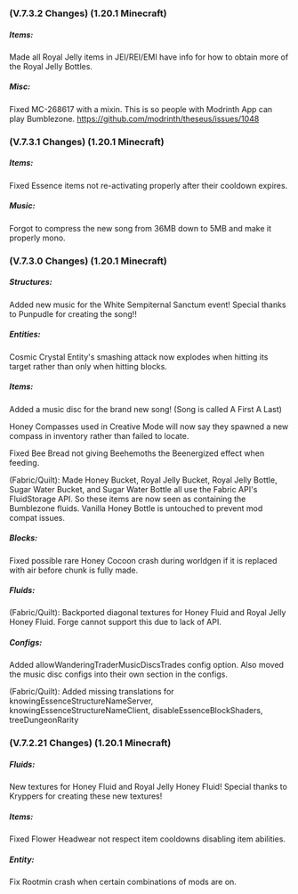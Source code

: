### **(V.7.3.2 Changes) (1.20.1 Minecraft)**

##### Items:
Made all Royal Jelly items in JEI/REI/EMI have info for how to obtain more of the Royal Jelly Bottles.

##### Misc:
Fixed MC-268617 with a mixin. This is so people with Modrinth App can play Bumblezone. https://github.com/modrinth/theseus/issues/1048


### **(V.7.3.1 Changes) (1.20.1 Minecraft)**

##### Items:
Fixed Essence items not re-activating properly after their cooldown expires.

##### Music:
Forgot to compress the new song from 36MB down to 5MB and make it properly mono.


### **(V.7.3.0 Changes) (1.20.1 Minecraft)**

##### Structures:
Added new music for the White Sempiternal Sanctum event! Special thanks to Punpudle for creating the song!!

##### Entities:
Cosmic Crystal Entity's smashing attack now explodes when hitting its target rather than only when hitting blocks.

##### Items:
Added a music disc for the brand new song! (Song is called A First A Last)

Honey Compasses used in Creative Mode will now say they spawned a new compass in inventory rather than failed to locate.

Fixed Bee Bread not giving Beehemoths the Beenergized effect when feeding.

(Fabric/Quilt): Made Honey Bucket, Royal Jelly Bucket, Royal Jelly Bottle, Sugar Water Bucket, and Sugar Water Bottle all use the Fabric API's FluidStorage API.
 So these items are now seen as containing the Bumblezone fluids. Vanilla Honey Bottle is untouched to prevent mod compat issues.

##### Blocks:
Fixed possible rare Honey Cocoon crash during worldgen if it is replaced with air before chunk is fully made.

##### Fluids:
(Fabric/Quilt): Backported diagonal textures for Honey Fluid and Royal Jelly Honey Fluid. Forge cannot support this due to lack of API.

##### Configs:
Added allowWanderingTraderMusicDiscsTrades config option.
 Also moved the music disc configs into their own section in the configs.

(Fabric/Quilt): Added missing translations for knowingEssenceStructureNameServer,
 knowingEssenceStructureNameClient, disableEssenceBlockShaders, treeDungeonRarity


### **(V.7.2.21 Changes) (1.20.1 Minecraft)**

##### Fluids:
New textures for Honey Fluid and Royal Jelly Honey Fluid! Special thanks to Kryppers for creating these new textures!

##### Items:
Fixed Flower Headwear not respect item cooldowns disabling item abilities.

##### Entity:
Fix Rootmin crash when certain combinations of mods are on.
